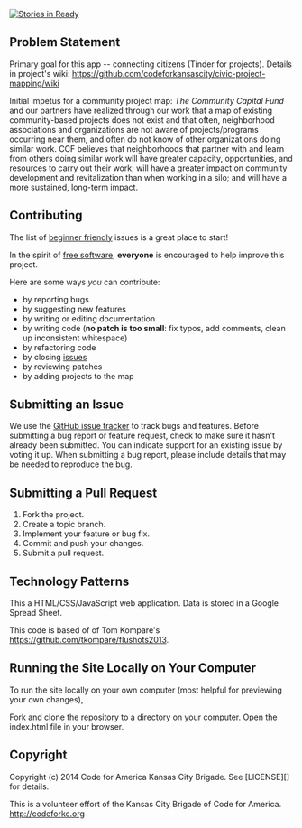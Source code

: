 [![Stories in Ready](https://badge.waffle.io/codeforkansascity/civic-project-mapping.png?label=ready&title=Ready)](http://waffle.io/codeforkansascity/civic-project-mapping)

## Problem Statement

Primary goal for this app -- connecting citizens (Tinder for projects).
Details in project's wiki: https://github.com/codeforkansascity/civic-project-mapping/wiki

Initial impetus for a community project map: *The Community Capital Fund* and our partners have realized through our 
work that a map of existing community-based projects does not exist and that often, neighborhood associations 
and organizations are not aware of projects/programs occurring near them, and often do not know of other 
organizations doing similar work. CCF believes that neighborhoods that partner with and learn from others 
doing similar work will have greater capacity, opportunities, and resources to carry out their work; will have a 
greater impact on community development and revitalization than when working in a silo; and will have a more 
sustained, long-term impact.

## <a name="contributing"></a>Contributing

The list of [beginner friendly](https://github.com/codeforkansascity/flushots2013/issues?labels=beginner+friendly&page=1&state=open) issues is a great place to start!

In the spirit of [free software][free-sw], **everyone** is encouraged to help
improve this project.

[free-sw]: http://www.fsf.org/licensing/essays/free-sw.html

Here are some ways *you* can contribute:

* by reporting bugs
* by suggesting new features
* by writing or editing documentation
* by writing code (**no patch is too small**: fix typos, add comments, clean up
  inconsistent whitespace)
* by refactoring code
* by closing [issues][]
* by reviewing patches
* by adding projects to the map

[issues]: https://github.com/codeforkansascity/civic-project-mapping/issues

## <a name="issues"></a>Submitting an Issue
We use the [GitHub issue tracker][issues] to track bugs and features. Before
submitting a bug report or feature request, check to make sure it hasn't
already been submitted. You can indicate support for an existing issue by
voting it up. When submitting a bug report, please include details that may be 
needed to reproduce the bug.

[gist]: https://gist.github.com/

## <a name="pulls"></a>Submitting a Pull Request
1. Fork the project.
2. Create a topic branch.
3. Implement your feature or bug fix.
4. Commit and push your changes.
5. Submit a pull request.

## Technology Patterns
This a HTML/CSS/JavaScript web application.
Data is stored in a Google Spread Sheet.

This code is based of of Tom Kompare's https://github.com/tkompare/flushots2013. 

## Running the Site Locally on Your Computer
To run the site locally on your own computer (most helpful for previewing your own changes), 

Fork and clone the repository to a directory on your computer.
Open the index.html file in your browser.


## <a name="copyright"></a>Copyright
Copyright (c) 2014 Code for America Kansas City Brigade. See [LICENSE][] for details.

This is a volunteer effort of the Kansas City Brigade of Code for America. http://codeforkc.org
